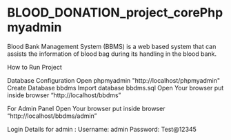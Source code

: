# BLOOD_DONATION_project_corePhpmyadmin
 Blood Bank Management System (BBMS) is a web based system that can assists the information of blood bag during its handling in the blood bank.



How to Run Project

Database Configuration
Open phpmyadmin "http://localhost/phpmyadmin"
Create Database bbdms
Import database bbdms.sql
Open Your browser put inside browser “http://localhost/bbdms”

For Admin Panel
Open Your browser put inside browser “http://localhost/bbdms/admin”

Login Details for admin :
Username: admin
Password: Test@12345